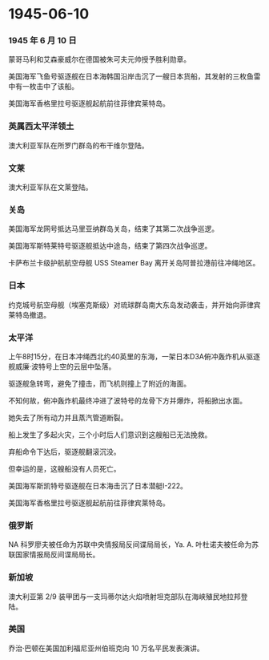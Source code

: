 # 1945-06-10

### 1945 年 6 月 10 日

蒙哥马利和艾森豪威尔在德国被朱可夫元帅授予胜利勋章。

美国海军飞鱼号驱逐舰在日本海韩国沿岸击沉了一艘日本货船，其发射的三枚鱼雷中有一枚击中了该船。

美国海军香格里拉号驱逐舰起航前往菲律宾莱特岛。

### 英属西太平洋领土

澳大利亚军队在所罗门群岛的布干维尔登陆。

### 文莱

澳大利亚军队在文莱登陆。

### 关岛

美国海军龙网号抵达马里亚纳群岛关岛，结束了其第二次战争巡逻。

美国海军斯特莱特号驱逐舰抵达中途岛，结束了第四次战争巡逻。

卡萨布兰卡级护航航空母舰 USS Steamer Bay 离开关岛阿普拉港前往冲绳地区。

### 日本

约克城号航空母舰（埃塞克斯级）对琉球群岛南大东岛发动袭击，并开始向菲律宾莱特岛撤退。

### 太平洋

上午8时15分，在日本冲绳西北约40英里的东海，一架日本D3A俯冲轰炸机从驱逐舰威廉·波特号上空的云层中坠落。

驱逐舰急转弯，避免了撞击，而飞机则撞上了附近的海面。

不知何故，俯冲轰炸机最终冲进了波特号的龙骨下方并爆炸，将船掀出水面。

她失去了所有动力并且蒸汽管道断裂。

船上发生了多起火灾，三个小时后人们意识到这艘船已无法挽救。

弃船命令下达后，驱逐舰翻滚沉没。

但幸运的是，这艘船没有人员死亡。

美国海军斯凯特号驱逐舰在日本海击沉了日本潜艇I-222。

美国海军香格里拉号驱逐舰起航前往菲律宾莱特岛。

### 俄罗斯

NA 科罗廖夫被任命为苏联中央情报局反间谍局局长，Ya. A.
叶杜诺夫被任命为苏联国家情报局反间谍局局长。

### 新加坡

澳大利亚第 2/9
装甲团与一支玛蒂尔达火焰喷射坦克部队在海峡殖民地拉邦登陆。

### 美国

乔治·巴顿在美国加利福尼亚州伯班克向 10 万名平民发表演讲。